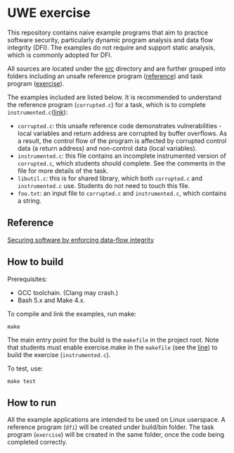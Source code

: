 # UWE exercise

This repository contains naive example programs that aim 
to practice software security, particularly dynamic program analysis 
and data flow integrity (DFI). The examples do not require and 
support static analysis, which is commonly adopted for DFI.

All sources are located under the [src](src/) directory and are further grouped
into folders including an unsafe reference program ([reference](src/reference)) and task program ([exercise](src/exercise)). 

The examples included are listed below. It is recommended to understand
the reference program (`corrupted.c`) for a task, which is to complete `instrumented.c`([link](src/exercise/instrumented.c)):

 - `corrupted.c`: this unsafe reference code demonstrates vulnerabilities - 
   local variables and return address are corrupted by buffer overflows.
   As a result, the control flow of the program is affected by corrupted
   control data (a return address) and non-control data (local variables).  
 - `instrumented.c`: this file contains an incomplete instrumented version
    of `corrupted.c`, which students should complete. See the comments 
    in the file for more details of the task.
 - `libutil.c`: this is for shared library, which both `corrupted.c` and
    `instrumented.c` use. Students do not need to touch this file.
 - `foo.txt`: an input file to `corrupted.c` and `instrumented.c`, which contains
    a string.

## Reference 

[Securing software by enforcing data-flow integrity](https://www.microsoft.com/en-us/research/wp-content/uploads/2006/11/dfiOSDI.pdf)

## How to build

Prerequisites:

 - GCC toolchain. (Clang may crash.)
 - Bash 5.x and Make 4.x.

To compile and link the examples, run make:

    make

The main entry point for the build is the `makefile` in the project root.
Note that students must enable exercise.make in the `makefile` (see the [line](https://github.com/MyoungJinNam/uwe_exercise/blob/e04772dc04f5c0dc36f2c353c3d5bddb2ff3b55b/makefile#L26)) to 
build the exercise (`instrumented.c`). 

To test, use:

    make test

## How to run

All the example applications are intended to be used on Linux userspace. 
A reference program (`dfi`) will be created under build/bin folder.
The task program (`exercise`) will be created in the same folder, once
the code being completed correctly.


